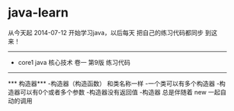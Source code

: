 java-learn
==========

从今天起 2014-07-12 开始学习java，以后每天 把自己的练习代码都同步 到这来！

---
- core1 java 核心技术 卷一  第9版  练习代码

---

*** 构造器***
-构造器（构造函数） 和类名称一样 
-一个类可以有多个构造器
-构造器可以有0个或者多个参数 
-构造器没有返回值 
-构造器 总是伴随着 new 一起自动的调用
